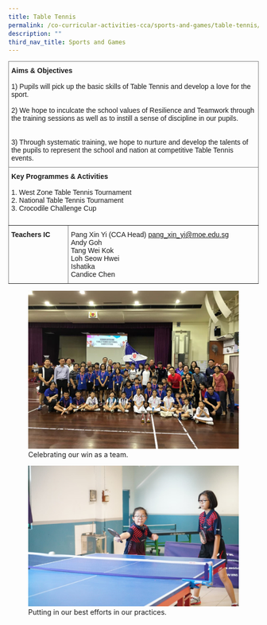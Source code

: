 ```yaml
---
title: Table Tennis
permalink: /co-curricular-activities-cca/sports-and-games/table-tennis/
description: ""
third_nav_title: Sports and Games
---
```

<style type="text/css">
.tg  {border-collapse:collapse;border-spacing:0;}
.tg td{border-color:black;border-style:solid;border-width:1px;font-family:Arial, sans-serif;font-size:14px;
  overflow:hidden;padding:10px 5px;word-break:normal;}
.tg th{border-color:black;border-style:solid;border-width:1px;font-family:Arial, sans-serif;font-size:14px;
  font-weight:normal;overflow:hidden;padding:10px 5px;word-break:normal;}
.tg .tg-0pky{border-color:inherit;text-align:left;vertical-align:top}
</style>
<table class="tg">
<thead>
  <tr>
    <th class="tg-0pky" colspan="2"><span style="font-weight:bold">Aims &amp; Objectives</span><br><br><span style="font-weight:normal">1) </span>Pupils will pick up the basic skills of Table Tennis and develop a love for the sport.<br><br><span style="font-weight:normal">2) </span>We hope to inculcate the school values of Resilience and Teamwork through the training sessions as well as to instill a sense of discipline in our pupils.<br><br><br>3) Through systematic training, we hope to nurture and develop the talents of the pupils to represent the school and nation at competitive Table Tennis events.<br></th>
  </tr>
</thead>
<tbody>
  <tr>
    <td class="tg-0pky" colspan="2"><span style="font-weight:bold">Key Programmes &amp; Activities</span><br><br>1. West Zone Table Tennis Tournament<br>2. National Table Tennis Tournament<br>3. Crocodile Challenge Cup<br><br></td>
  </tr>
  <tr>
    <td class="tg-0pky"><span style="font-weight:bold">Teachers IC</span></td>
    <td class="tg-0pky">Pang Xin Yi (CCA Head) <a href="mailto:pang_xin_yi@moe.edu.sg" target="_blank" rel="noopener noreferrer">pang_xin_yi@moe.edu.sg</a><br>Andy Goh<br><span style="font-weight:400;font-style:normal">Tang Wei Kok</span><br>Loh Seow Hwei<br><span style="font-weight:400;font-style:normal">Ishatika</span><br>Candice Chen</td>
  </tr>
</tbody>
</table>

<figure>
<img src="/images/Celebrating%20as%20a%20team%20for%20winning.png">
<figcaption>Celebrating our win as a team.</figcaption>
</figure>

<figure>
<img src="/images/Putting%20efforts%20in%20practices.jpg">
<figcaption>Putting in our best efforts in our practices.</figcaption>
</figure>

